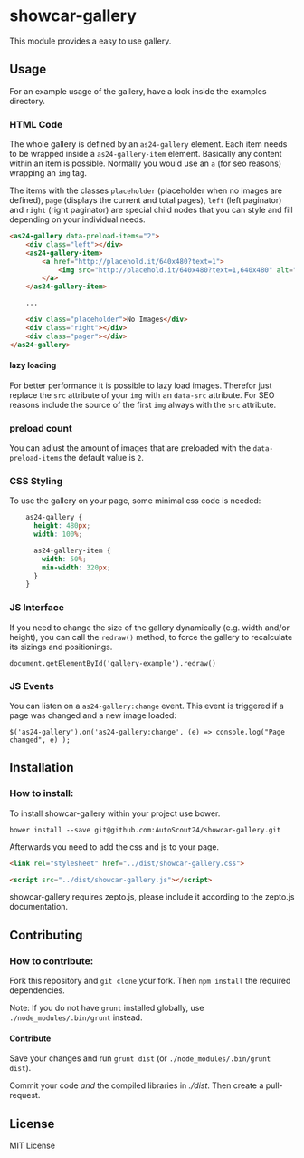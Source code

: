 # showcar-gallery

This module provides a easy to use gallery.

## Usage

For an example usage of the gallery, have a look inside the
examples directory.

### HTML Code

The whole gallery is defined by an `as24-gallery` element. Each
item needs to be wrapped inside a `as24-gallery-item` element.
Basically any content within an item is possible. Normally you
would use an `a` (for seo reasons) wrapping an `img` tag.

The items with the classes
`placeholder` (placeholder when no images are defined),
`page` (displays the current and total pages),
`left` (left paginator) and
`right` (right paginator)
are special child nodes that you can style and fill
depending on your individual needs.

```html
<as24-gallery data-preload-items="2">
    <div class="left"></div>
    <as24-gallery-item>
        <a href="http://placehold.it/640x480?text=1">
            <img src="http://placehold.it/640x480?text=1,640x480" alt="">
        </a>
    </as24-gallery-item>

    ...

    <div class="placeholder">No Images</div>
    <div class="right"></div>
    <div class="pager"></div>
</as24-gallery>
```

#### lazy loading
 For better performance it is possible to lazy load images. Therefor just replace
 the `src` attribute of your `img` with an `data-src` attribute. For SEO reasons
 include the source of the first `img` always with the `src` attribute.

### preload count
 You can adjust the amount of images that are preloaded with the `data-preload-items`
 the default value is `2`.

### CSS Styling

To use the gallery on your page, some minimal css code is needed:

```css
    as24-gallery {
      height: 480px;
      width: 100%;

      as24-gallery-item {
        width: 50%;
        min-width: 320px;
      }
    }
```

### JS Interface

If you need to change the size of the gallery dynamically (e.g. width and/or height), you can call the ``redraw()`` method, to force the gallery to recalculate its sizings and positionings.

```
document.getElementById('gallery-example').redraw()
```

### JS Events

You can listen on a `as24-gallery:change` event. This event is triggered if a page was changed and a new image loaded:

```
$('as24-gallery').on('as24-gallery:change', (e) => console.log("Page changed", e) );
```

## Installation

### How to install:

  To install showcar-gallery within your project use bower.

  `bower install --save git@github.com:AutoScout24/showcar-gallery.git`

  Afterwards you need to add the css and js to your page.

  ```html
  <link rel="stylesheet" href="../dist/showcar-gallery.css">
  ```

  ```html
  <script src="../dist/showcar-gallery.js"></script>
  ```

  showcar-gallery requires zepto.js, please include it according to the zepto.js documentation.

## Contributing

### How to contribute:

  Fork this repository and `git clone` your fork. Then `npm install` the required dependencies.

  Note: If you do not have `grunt` installed globally, use `./node_modules/.bin/grunt` instead.

#### Contribute

  Save your changes and run `grunt dist` (or `./node_modules/.bin/grunt dist`).

  Commit your code _and_ the compiled libraries in _./dist_. Then create a pull-request.


## License

MIT License
